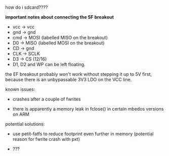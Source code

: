 how do i sdcard????

**important notes about connecting the SF breakout**

 - vcc -> vcc
 - gnd -> gnd
 - cmd -> MOSI (labelled MISO on the breakout)
 - D0 -> MISO (labelled MOSI on the breakout)
 - CD -> gnd
 - CLK -> SCLK
 - D3 -> CS (12/16)
 - D1, D2 and WP can be left floating.



the EF breakout probably won't work without stepping it up to 5V first, because there is an unbypassable 3V3 LDO on the VCC line.


known issues:

 - crashes after a couple of fwrites

 - there is apparently a memory leak in fclose() in certain mbedos versions on ARM



potential solutions:

 - use petit-fatfs to reduce footprint even further in memory (potential reason for fwrite crash with pxt)

 - ???
